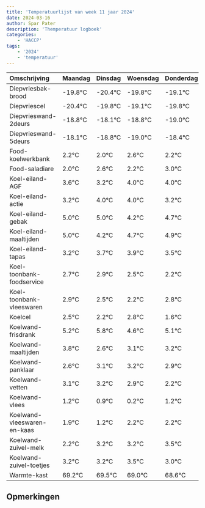 ```yaml
---
title: 'Temperatuurlijst van week 11 jaar 2024'
date: 2024-03-16
author: Spar Pater
description: 'Themperatuur logboek'
categories:
    - 'HACCP'
tags:
    - '2024'
    - 'temperatuur'
---
```

|Omschrijving|Maandag|Dinsdag|Woensdag|Donderdag|Vrijdag|Zaterdag|Zondag|
|:---|:---|:---|:---|:---|:---|:---|:---|
|Diepvriesbak-brood|-19.8°C|-20.4°C|-19.8°C|-19.1°C|-19.8°C|-20.0°C| |
|Diepvriescel|-20.4°C|-19.8°C|-19.1°C|-19.8°C|-20.0°C|-19.4°C| |
|Diepvrieswand-2deurs|-18.8°C|-18.1°C|-18.8°C|-19.0°C|-18.4°C|-18.8°C| |
|Diepvrieswand-5deurs|-18.1°C|-18.8°C|-19.0°C|-18.4°C|-18.8°C|-18.0°C| |
|Food-koelwerkbank|2.2°C|2.0°C|2.6°C|2.2°C|3.0°C|3.0°C| |
|Food-saladiare|2.0°C|2.6°C|2.2°C|3.0°C|3.0°C|2.2°C| |
|Koel-eiland-AGF|3.6°C|3.2°C|4.0°C|4.0°C|3.2°C|3.7°C| |
|Koel-eiland-actie|3.2°C|4.0°C|4.0°C|3.2°C|3.7°C|3.9°C| |
|Koel-eiland-gebak|5.0°C|5.0°C|4.2°C|4.7°C|4.9°C|4.5°C| |
|Koel-eiland-maaltijden|5.0°C|4.2°C|4.7°C|4.9°C|4.5°C|4.2°C| |
|Koel-eiland-tapas|3.2°C|3.7°C|3.9°C|3.5°C|3.2°C|3.8°C| |
|Koel-toonbank-foodservice|2.7°C|2.9°C|2.5°C|2.2°C|2.8°C|1.6°C| |
|Koel-toonbank-vleeswaren|2.9°C|2.5°C|2.2°C|2.8°C|1.6°C|2.1°C| |
|Koelcel|2.5°C|2.2°C|2.8°C|1.6°C|2.1°C|2.2°C| |
|Koelwand-frisdrank|5.2°C|5.8°C|4.6°C|5.1°C|5.2°C|4.9°C| |
|Koelwand-maaltijden|3.8°C|2.6°C|3.1°C|3.2°C|2.9°C|2.2°C| |
|Koelwand-panklaar|2.6°C|3.1°C|3.2°C|2.9°C|2.2°C|3.2°C| |
|Koelwand-vetten|3.1°C|3.2°C|2.9°C|2.2°C|3.2°C|3.2°C| |
|Koelwand-vlees|1.2°C|0.9°C|0.2°C|1.2°C|1.2°C|1.5°C| |
|Koelwand-vleeswaren-en-kaas|1.9°C|1.2°C|2.2°C|2.2°C|2.5°C|2.0°C| |
|Koelwand-zuivel-melk|2.2°C|3.2°C|3.2°C|3.5°C|3.0°C|2.6°C| |
|Koelwand-zuivel-toetjes|3.2°C|3.2°C|3.5°C|3.0°C|2.6°C|3.7°C| |
|Warmte-kast|69.2°C|69.5°C|69.0°C|68.6°C|69.7°C|68.5°C| |

## Opmerkingen


